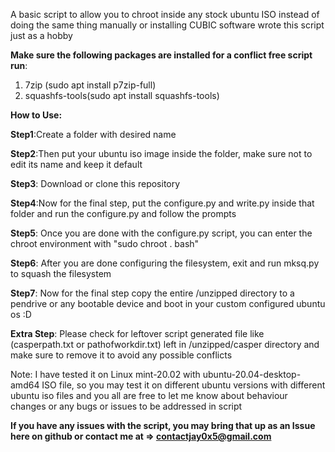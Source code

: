 A basic script to allow you to chroot inside any stock ubuntu ISO instead of doing the same thing manually or installing CUBIC software
wrote this script just as a hobby

**Make sure the following packages are installed for a conflict free script run**:
1. 7zip (sudo apt install p7zip-full)
2. squashfs-tools(sudo apt install squashfs-tools)


**How to Use:**

**Step1**:Create a folder with desired name

**Step2**:Then put your ubuntu iso image inside the folder, make sure not to edit its name and keep it default

**Step3**: Download or clone this repository

**Step4**:Now for the final step, put the configure.py and write.py inside that folder and run the configure.py and follow the prompts

**Step5**: Once you are done with the configure.py script, you can enter the chroot environment with "sudo chroot . bash"

**Step6**: After you are done configuring the filesystem, exit and run mksq.py to squash the filesystem

**Step7**: Now for the final step copy the entire /unzipped directory to a pendrive or any bootable device and boot in your custom configured ubuntu os :D

**Extra Step**: Please check for leftover script generated file like (casperpath.txt or pathofworkdir.txt) left in /unzipped/casper directory and make sure to remove it to avoid any possible conflicts

Note: I have tested it on Linux mint-20.02 with ubuntu-20.04-desktop-amd64 ISO file, so you may test it on different ubuntu versions with different ubuntu iso files and you all are free to let me know about behaviour changes or any bugs or issues to be addressed in script


**If you have any issues with the script, you may bring that up as an Issue here on github or contact me at => contactjay0x5@gmail.com**



